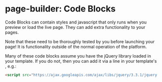 # page-builder: Code Blocks

Code Blocks can contain styles and javascript that only runs when you preview or load the live page. They can add extra functionality to your pages.

Note that these need to be thoroughly tested by you before launching your page! It is functionality outside of the normal operation of the platform.

Many of these code blocks assume you have the jQuery library loaded in your template. If you do not, then you can add it via a line in your template's <head>, e.g.:
  
```html
<script src="https://ajax.googleapis.com/ajax/libs/jquery/3.3.1/jquery.min.js"></script>
```
